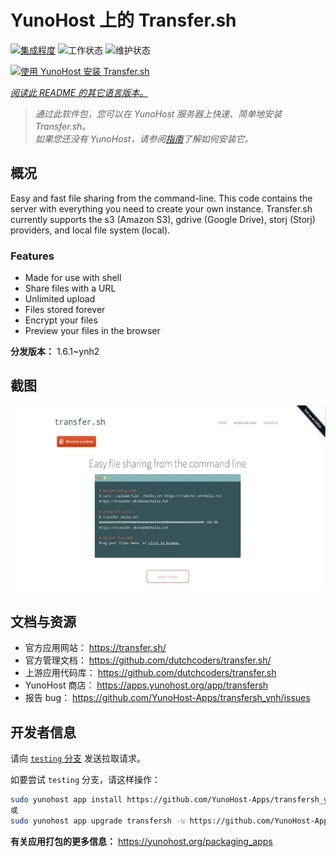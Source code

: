 <!--
注意：此 README 由 <https://github.com/YunoHost/apps/tree/master/tools/readme_generator> 自动生成
请勿手动编辑。
-->

# YunoHost 上的 Transfer.sh

[![集成程度](https://apps.yunohost.org/badge/integration/transfersh)](https://ci-apps.yunohost.org/ci/apps/transfersh/)
![工作状态](https://apps.yunohost.org/badge/state/transfersh)
![维护状态](https://apps.yunohost.org/badge/maintained/transfersh)

[![使用 YunoHost 安装 Transfer.sh](https://install-app.yunohost.org/install-with-yunohost.svg)](https://install-app.yunohost.org/?app=transfersh)

*[阅读此 README 的其它语言版本。](./ALL_README.md)*

> *通过此软件包，您可以在 YunoHost 服务器上快速、简单地安装 Transfer.sh。*  
> *如果您还没有 YunoHost，请参阅[指南](https://yunohost.org/install)了解如何安装它。*

## 概况

Easy and fast file sharing from the command-line. This code contains the server with everything you need to create your own instance.
Transfer.sh currently supports the s3 (Amazon S3), gdrive (Google Drive), storj (Storj) providers, and local file system (local).

### Features

- Made for use with shell
- Share files with a URL
- Unlimited upload
- Files stored forever
- Encrypt your files
- Preview your files in the browser


**分发版本：** 1.6.1~ynh2

## 截图

![Transfer.sh 的截图](./doc/screenshots/transfer.sh-about.jpg)

## 文档与资源

- 官方应用网站： <https://transfer.sh/>
- 官方管理文档： <https://github.com/dutchcoders/transfer.sh/>
- 上游应用代码库： <https://github.com/dutchcoders/transfer.sh>
- YunoHost 商店： <https://apps.yunohost.org/app/transfersh>
- 报告 bug： <https://github.com/YunoHost-Apps/transfersh_ynh/issues>

## 开发者信息

请向 [`testing` 分支](https://github.com/YunoHost-Apps/transfersh_ynh/tree/testing) 发送拉取请求。

如要尝试 `testing` 分支，请这样操作：

```bash
sudo yunohost app install https://github.com/YunoHost-Apps/transfersh_ynh/tree/testing --debug
或
sudo yunohost app upgrade transfersh -u https://github.com/YunoHost-Apps/transfersh_ynh/tree/testing --debug
```

**有关应用打包的更多信息：** <https://yunohost.org/packaging_apps>
